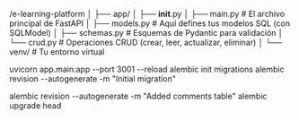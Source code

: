 /e-learning-platform
│
├── app/
│   ├── __init__.py
│   ├── main.py         # El archivo principal de FastAPI
│   ├── models.py       # Aquí defines tus modelos SQL (con SQLModel)
│   ├── schemas.py      # Esquemas de Pydantic para validación
│   └── crud.py         # Operaciones CRUD (crear, leer, actualizar, eliminar)
│
└── venv/               # Tu entorno virtual


uvicorn app.main:app --port 3001 --reload
alembic init migrations
alembic revision --autogenerate -m "Initial migration"

alembic revision --autogenerate -m "Added comments table"
alembic upgrade head
